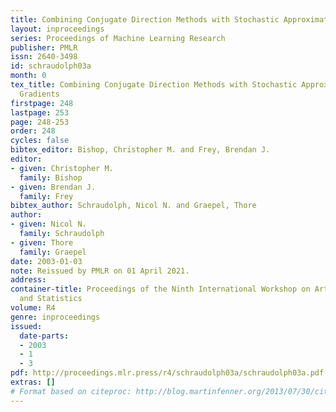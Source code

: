 ```yaml
---
title: Combining Conjugate Direction Methods with Stochastic Approximation of Gradients
layout: inproceedings
series: Proceedings of Machine Learning Research
publisher: PMLR
issn: 2640-3498
id: schraudolph03a
month: 0
tex_title: Combining Conjugate Direction Methods with Stochastic Approximation of
  Gradients
firstpage: 248
lastpage: 253
page: 248-253
order: 248
cycles: false
bibtex_editor: Bishop, Christopher M. and Frey, Brendan J.
editor:
- given: Christopher M.
  family: Bishop
- given: Brendan J.
  family: Frey
bibtex_author: Schraudolph, Nicol N. and Graepel, Thore
author:
- given: Nicol N.
  family: Schraudolph
- given: Thore
  family: Graepel
date: 2003-01-03
note: Reissued by PMLR on 01 April 2021.
address:
container-title: Proceedings of the Ninth International Workshop on Artificial Intelligence
  and Statistics
volume: R4
genre: inproceedings
issued:
  date-parts:
  - 2003
  - 1
  - 3
pdf: http://proceedings.mlr.press/r4/schraudolph03a/schraudolph03a.pdf
extras: []
# Format based on citeproc: http://blog.martinfenner.org/2013/07/30/citeproc-yaml-for-bibliographies/
---
```

